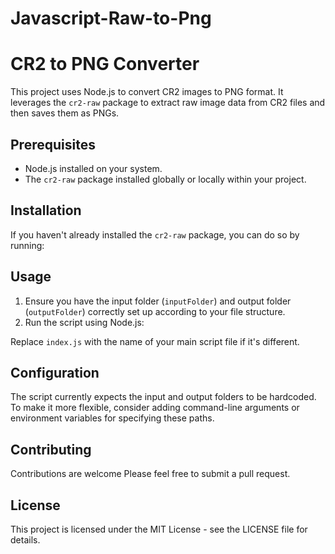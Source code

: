 # Javascript-Raw-to-Png

# CR2 to PNG Converter

This project uses Node.js to convert CR2 images to PNG format. It leverages the `cr2-raw` package to extract raw image data from CR2 files and then saves them as PNGs.

## Prerequisites

- Node.js installed on your system.
- The `cr2-raw` package installed globally or locally within your project.

## Installation

If you haven't already installed the `cr2-raw` package, you can do so by running:


## Usage

1. Ensure you have the input folder (`inputFolder`) and output folder (`outputFolder`) correctly set up according to your file structure.
2. Run the script using Node.js:



Replace `index.js` with the name of your main script file if it's different.

## Configuration

The script currently expects the input and output folders to be hardcoded. To make it more flexible, consider adding command-line arguments or environment variables for specifying these paths.

## Contributing

Contributions are welcome Please feel free to submit a pull request.

## License

This project is licensed under the MIT License - see the LICENSE file for details.
